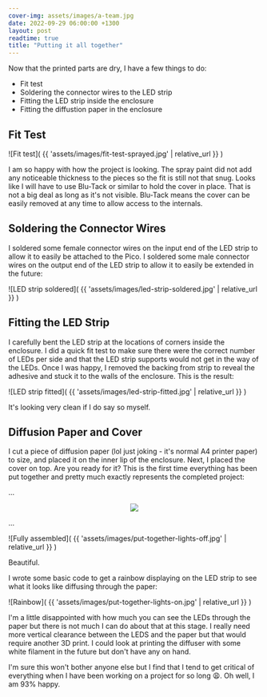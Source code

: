 ```yaml
---
cover-img: assets/images/a-team.jpg
date: 2022-09-29 06:00:00 +1300
layout: post
readtime: true
title: "Putting it all together"
---
```


Now that the printed parts are dry, I have a few things to do:

* Fit test
* Soldering the connector wires to the LED strip
* Fitting the LED strip inside the enclosure
* Fitting the diffustion paper in the enclosure

## Fit Test

![Fit test]( {{ 'assets/images/fit-test-sprayed.jpg' | relative_url }} )

I am so happy with how the project is looking. The spray paint did not add any noticeable thickness to the pieces so the fit is still not that snug. Looks like I will have to use Blu-Tack or similar to hold the cover in place. That is not a big deal as long as it's not visible. Blu-Tack means the cover can be easily removed at any time to allow access to the internals.

## Soldering the Connector Wires

I soldered some female connector wires on the input end of the LED strip to allow it to easily be attached to the Pico. I soldered some male connector wires on the output end of the LED strip to allow it to easily be extended in the future:

![LED strip soldered]( {{ 'assets/images/led-strip-soldered.jpg' | relative_url }} )

## Fitting the LED Strip

I carefully bent the LED strip at the locations of corners inside the enclosure. I did a quick fit test to make sure there were the correct number of LEDs per side and that the LED strip supports would not get in the way of the LEDs. Once I was happy, I removed the backing from strip to reveal the adhesive and stuck it to the walls of the enclosure. This is the result:

![LED strip fitted]( {{ 'assets/images/led-strip-fitted.jpg' | relative_url }} )

It's looking very clean if I do say so myself.

## Diffusion Paper and Cover

I cut a piece of diffusion paper (lol just joking - it's normal A4 printer paper) to size, and placed it on the inner lip of the enclosure. Next, I placed the cover on top. Are you ready for it? This is the first time everything has been put together and pretty much exactly represents the completed project:

...

<div style="text-align: center"><img src="{{ site.baseurl }}/assets/images/wait-for-it.gif"></div>

...

![Fully assembled]( {{ 'assets/images/put-together-lights-off.jpg' | relative_url }} )

Beautiful.

I wrote some basic code to get a rainbow displaying on the LED strip to see what it looks like diffusing through the paper:

![Rainbow]( {{ 'assets/images/put-together-lights-on.jpg' | relative_url }} )

I'm a little disappointed with how much you can see the LEDs through the paper but there is not much I can do about that at this stage. I really need more vertical clearance between the LEDS and the paper but that would require another 3D print. I could look at printing the diffuser with some white filament in the future but don't have any on hand.

I'm sure this won't bother anyone else but I find that I tend to get critical of everything when I have been working on a project for so long 😩. Oh well, I am 93% happy.
